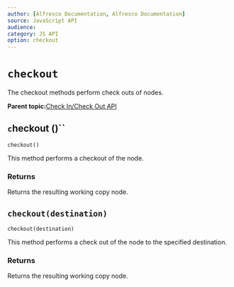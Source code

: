 ```yaml
---
author: [Alfresco Documentation, Alfresco Documentation]
source: JavaScript API
audience: 
category: JS API
option: checkout
---
```


# `checkout`

The checkout methods perform check outs of nodes.

**Parent topic:**[Check In/Check Out API](../references/API-JS-CheckInOut.md)

## ``c``heckout ()``

`checkout()`

This method performs a checkout of the node.

### Returns

Returns the resulting working copy node.

## ``checkout(destination)``

`checkout(destination)`

This method performs a check out of the node to the specified destination.

### Returns

Returns the resulting working copy node.

